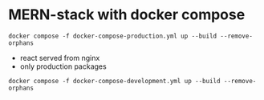 # MERN-stack with docker compose

```docker compose -f docker-compose-production.yml up --build --remove-orphans```
* react served from nginx
* only production packages

```docker compose -f docker-compose-development.yml up --build --remove-orphans```
